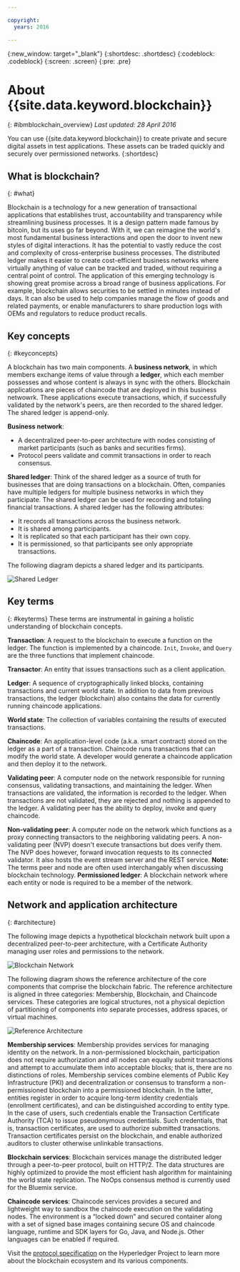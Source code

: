 ```yaml
---

copyright:
  years: 2016

---
```


{:new_window: target="_blank"}
{:shortdesc: .shortdesc}
{:codeblock: .codeblock}
{:screen: .screen}
{:pre: .pre}


# About {{site.data.keyword.blockchain}}
{: #ibmblockchain_overview}
*Last updated: 28 April 2016*

You can use {{site.data.keyword.blockchain}} to create private and secure digital assets in test applications.  These assets can be traded quickly and securely over permissioned networks.
{:shortdesc}

## What is blockchain?
{: #what}

Blockchain is a technology for a new generation of transactional applications that establishes trust, accountability and transparency while streamlining business processes. It is a design pattern made famous by bitcoin, but its uses go far beyond. With it, we can reimagine the world's most fundamental business interactions and open the door to invent new styles of digital interactions. It has the potential to vastly reduce the cost and complexity of cross-enterprise business processes. The distributed ledger makes it easier to create cost-efficient business networks where virtually anything of value can be tracked and traded, without requiring a central point of control. The application of this emerging technology is showing great promise across a broad range of business applications. For example, blockchain allows securities to be settled in minutes instead of days. It can also be used to help companies manage the flow of goods and related payments, or enable manufacturers to share production logs with OEMs and regulators to reduce product recalls.
  
## Key concepts
{: #keyconcepts}

A blockchain has two main components. A **business network**, in which members exchange items of value through a **ledger**, which each member possesses and whose content is always in sync with the others. Blockchain applications are pieces of chaincode that are deployed in this business netwowrk.  These applications execute transactions, which, if successfully validated by the network's peers, are then recorded to the shared ledger.  The shared ledger is append-only.

**Business network**:

- A decentralized peer-to-peer architecture with nodes consisting of market participants (such as banks and securities firms).
- Protocol peers validate and commit transactions in order to reach consensus.

**Shared ledger**: Think of the shared ledger as a source of truth for businesses that are doing transactions on a blockchain. Often, companies have multiple ledgers for multiple business networks in which they participate. The shared ledger can be used for recording and totaling financial transactions. A shared ledger has the following attributes:
- It records all transactions across the business network.
- It is shared among participants.
- It is replicated so that each participant has their own copy.
- It is permissioned, so that participants see only appropriate transactions.

The following diagram depicts a shared ledger and its participants.

![Shared Ledger](images/share_ledger.png "Shared Ledger")

## Key terms 
{: #keyterms}
These terms are instrumental in gaining a holistic understanding of blockchain concepts.

**Transaction**: A request to the blockchain to execute a function on the ledger. The function is implemented by a chaincode.  `Init`, `Invoke`, and `Query` are the three functions that implement chaincode.

**Transactor**: An entity that issues transactions such as a client application.

**Ledger**: A sequence of cryptographically linked blocks, containing transactions and current world state.  In addition to data from previous transactions, the ledger (blockchain) also contains the data for currently running chaincode applications. 

**World state**: The collection of variables containing the results of executed transactions.

**Chaincode**: An application-level code (a.k.a. smart contract) stored on the ledger as a part of a transaction. Chaincode runs transactions that can modify the world state. A developer would generate a chaincode application and then deploy it to the network.

**Validating peer**: A computer node on the network responsible for running consensus, validating transactions, and maintaining the ledger.  When transactions are validated, the information is recorded to the ledger. When transactions are not validated, they are rejected and nothing is appended to the ledger.  A validating peer has the ability to deploy, invoke and query chaincode.

**Non-validating peer**: A computer node on the network which functions as a proxy connecting transactors to the neighboring validating peers. A non-validating peer (NVP) doesn't execute transactions but does verify them. The NVP does however, forward invocation requests to its connected validator.  It also hosts the event stream server and the REST service. **Note:** The terms peer and node are often used interchangably when discussing blockchain technology.
**Permissioned ledger**: A blockchain network where each entity or node is required to be a member of the network.

## Network and application architecture
{: #architecture}

The following image depicts a hypothetical blockchain network built upon a decentralized peer-to-peer architecture, with a Certificate Authority managing user roles and permissions to the network.  

![Blockchain Network](images/blockchain_network.png "Blockchain")

The following diagram shows the reference architecture of the core components that comprise the blockchain fabric.  The reference architecture is aligned in three categories: Membership, Blockchain, and Chaincode services. These categories are logical structures, not a physical depiction of partitioning of components into separate processes, address spaces, or virtual machines. 

![Reference Architecture](images/refarch.png "Reference Architecture")

**Membership services**: Membership provides services for managing identity on the network. In a non-permissioned blockchain, participation does not require authorization and all nodes can equally submit transactions and attempt to accumulate them into acceptable blocks; that is, there are no distinctions of roles. Membership services combine elements of Public Key Infrastructure (PKI) and decentralization or consensus to transform a non-permissioned blockchain into a permissioned blockchain. In the latter, entities register in order to acquire long-term identity credentials (enrollment certificates), and can be distinguished according to entity type. In the case of users, such credentials enable the Transaction Certificate Authority (TCA) to issue pseudonymous credentials. Such credentials, that is, transaction certificates, are used to authorize submitted transactions. Transaction certificates persist on the blockchain, and enable authorized auditors to cluster otherwise unlinkable transactions. 

**Blockchain services**: Blockchain services manage the distributed ledger through a peer-to-peer protocol, built on HTTP/2. The data structures are highly optimized to provide the most efficient hash algorithm for maintaining the world state replication. The NoOps consensus method is currently used for the Bluemix service.

**Chaincode services**: Chaincode services provides a secured and lightweight way to sandbox the chaincode execution on the validating nodes. The environment is a “locked down” and secured container along with a set of signed base images containing secure OS and chaincode language, runtime and SDK layers for Go, Java, and Node.js. Other languages can be enabled if required.

Visit the [protocol specification](https://github.com/hyperledger/fabric/blob/master/docs/protocol-spec.md#fabric) on the Hyperledger Project to learn more about the blockchain ecosystem and its various components.

